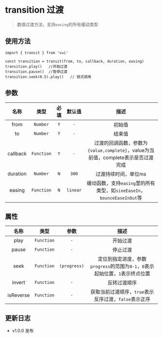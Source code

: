 # transition 过渡

> 数值过渡方法，支持`easing`的所有缓动类型

## 使用方法

```
import { transit } from 'vui'

const transition = transit(from, to, callback, duration, easing)
transition.play()   //开始过渡
transition.pause()  //暂停过渡
transition.seek(0.5).play()   // 链式调用
```

## 参数

名称|类型|必填|默认值|描述
:-:|:-:|:-:|:-:|:-:
from|`Number`|`Y`|`-`|初始值
to|`Number`|`Y`|`-`|结束值
callback|`Function`|`Y`|`-`|过渡的回调函数，参数为`{value,complete}`，value为当前值，complete表示是否过渡完成
duration|`Number`|`N`|`300`|过渡持续时间，单位ms
easing|`Function`|`N`|`linear`|缓动函数，支持`easing`里的所有类型，如`sineEaseIn`，`bounceEaseInOut`等

## 属性

名称|类型|参数|描述
:-:|:-:|:-:|:-:
play|`Function`|`-`|开始过渡
pause|`Function`|`-`|停止过渡
seek|`Function`|`(progress)`|定位到指定进度，参数`progress`的范围为`0-1`，`0`表示起始位置，`1`表示终点位置
invert|`Function`|`-`|反转过渡顺序
isReverse|`Function`|`-`|获取当前过渡顺序，`true`表示反序过渡，`false`表示正序

## 更新日志

* v1.0.0 发布
